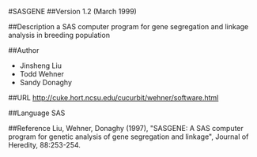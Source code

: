 #SASGENE
##Version
1.2 (March 1999)

##Description
a SAS computer program for gene segregation and linkage analysis in breeding population

##Author
* Jinsheng Liu
* Todd Wehner
* Sandy Donaghy

##URL
http://cuke.hort.ncsu.edu/cucurbit/wehner/software.html

##Language
SAS

##Reference
Liu, Wehner, Donaghy (1997), "SASGENE: A SAS computer program for genetic analysis of gene segregation and linkage", Journal of Heredity, 88:253-254.

